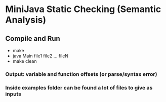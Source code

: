 # MiniJava Static Checking (Semantic Analysis)

## Compile and Run
* make
* java Main file1 file2 ... fileN
* make clean

### Output: variable and function offsets (or parse/syntax error)

### Inside examples folder can be found a lot of files to give as inputs
